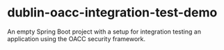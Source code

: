 # dublin-oacc-integration-test-demo
An empty Spring Boot project with a setup for integration testing an application using the OACC security framework. 
